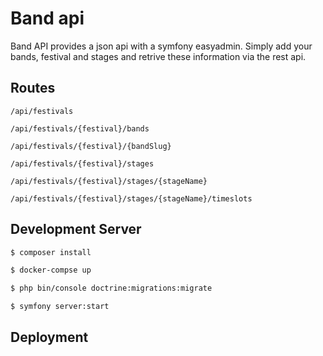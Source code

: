 # Band api

Band API provides a json api with a symfony easyadmin.
Simply add your bands, festival and stages and retrive these information via the rest api.

## Routes

`/api/festivals`

`/api/festivals/{festival}/bands`

`/api/festivals/{festival}/{bandSlug}`

`/api/festivals/{festival}/stages`

`/api/festivals/{festival}/stages/{stageName}`

`/api/festivals/{festival}/stages/{stageName}/timeslots`

## Development Server

```sh
$ composer install
```

```sh
$ docker-compse up
```

```sh
$ php bin/console doctrine:migrations:migrate
```

```sh
$ symfony server:start
```

## Deployment
